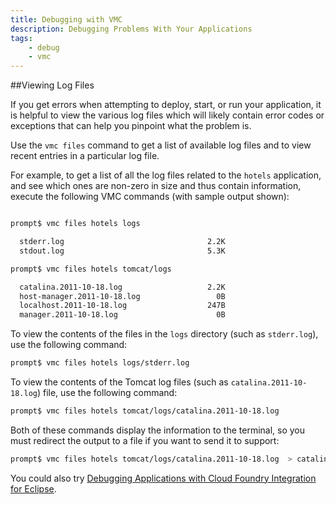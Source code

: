 ```yaml
---
title: Debugging with VMC
description: Debugging Problems With Your Applications
tags:
    - debug
    - vmc
---
```


##Viewing Log Files

If you get errors when attempting to deploy, start, or run your application, it is helpful to view the various log files which will likely contain error codes or exceptions that can help you pinpoint what the problem is.

Use the `vmc files` command to get a list of available log files and to view recent entries in a particular log file.

For example, to get a list of all the log files related to the `hotels` application, and see which ones are non-zero in size and thus contain information, execute the following VMC commands (with sample output shown):

```bash

prompt$ vmc files hotels logs

  stderr.log                                2.2K
  stdout.log                                5.3K

prompt$ vmc files hotels tomcat/logs

  catalina.2011-10-18.log                   2.2K
  host-manager.2011-10-18.log                 0B
  localhost.2011-10-18.log                  247B
  manager.2011-10-18.log                      0B

```

To view the contents of the files in the `logs` directory (such as `stderr.log`), use the following command:

```bash
prompt$ vmc files hotels logs/stderr.log
```

To view the contents of the Tomcat log files (such as `catalina.2011-10-18.log`) file, use the following command:

```bash
prompt$ vmc files hotels tomcat/logs/catalina.2011-10-18.log
```

Both of these commands display the information to the terminal, so you must redirect the output to a file if you want to send it to support:

```bash
prompt$ vmc files hotels tomcat/logs/catalina.2011-10-18.log  > catalina.log
```


You could also try [Debugging Applications with Cloud Foundry Integration for Eclipse](/tools/STS/debugging-CF-Eclipse.html).

